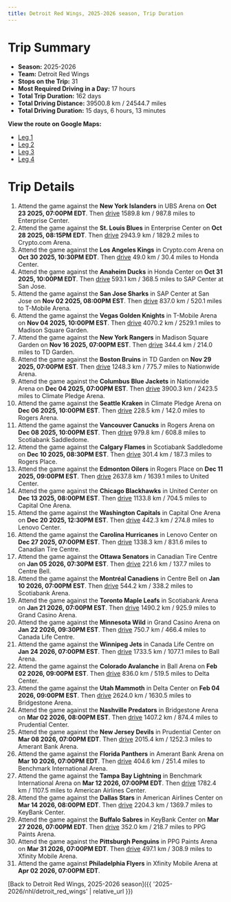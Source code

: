 ```yaml
---
title: Detroit Red Wings, 2025-2026 season, Trip Duration
---
```


# Trip Summary
- **Season:** 2025-2026
- **Team:** Detroit Red Wings
- **Stops on the Trip:** 31
- **Most Required Driving in a Day:** 17 hours
- **Total Trip Duration:** 162 days
- **Total Driving Distance:** 39500.8 km / 24544.7 miles
- **Total Driving Duration:** 15 days, 6 hours, 13 minutes

**View the route on Google Maps:**
- [Leg 1](https://www.google.com/maps/dir/UBS+Arena+New+York/Enterprise+Center+St.+Louis/Crypto.com+Arena+Los+Angeles/Honda+Center+Anaheim/SAP+Center+at+San+Jose+San+Jose/T-Mobile+Arena+Vegas/Madison+Square+Garden+New+York/TD+Garden+Boston/Nationwide+Arena+Columbus/Climate+Pledge+Arena+Seattle)
- [Leg 2](https://www.google.com/maps/dir/Climate+Pledge+Arena+Seattle/Rogers+Arena+Vancouver/Scotiabank+Saddledome+Calgary/Rogers+Place+Edmonton/United+Center+Chicago/Capital+One+Arena+Washington/Lenovo+Center+Carolina/Canadian+Tire+Centre+Ottawa/Centre+Bell+Montréal/Scotiabank+Arena+Toronto)
- [Leg 3](https://www.google.com/maps/dir/Scotiabank+Arena+Toronto/Grand+Casino+Arena+Minnesota/Canada+Life+Centre+Winnipeg/Ball+Arena+Colorado/Delta+Center+Utah/Bridgestone+Arena+Nashville/Prudential+Center+New+Jersey/Amerant+Bank+Arena+Florida/Benchmark+International+Arena+Tampa+Bay/American+Airlines+Center+Dallas)
- [Leg 4](https://www.google.com/maps/dir/American+Airlines+Center+Dallas/KeyBank+Center+Buffalo/PPG+Paints+Arena+Pittsburgh/Xfinity+Mobile+Arena+Philadelphia)

# Trip Details
1. Attend the game against the **New York Islanders** in UBS Arena on **Oct 23 2025, 07:00PM EDT**. Then [drive](https://www.google.com/maps/dir/UBS+Arena+New+York/Enterprise+Center+St.+Louis) 1589.8 km / 987.8 miles to Enterprise Center.
2. Attend the game against the **St. Louis Blues** in Enterprise Center on **Oct 28 2025, 08:15PM EDT**. Then [drive](https://www.google.com/maps/dir/Enterprise+Center+St.+Louis/Crypto.com+Arena+Los+Angeles) 2943.9 km / 1829.2 miles to Crypto.com Arena.
3. Attend the game against the **Los Angeles Kings** in Crypto.com Arena on **Oct 30 2025, 10:30PM EDT**. Then [drive](https://www.google.com/maps/dir/Crypto.com+Arena+Los+Angeles/Honda+Center+Anaheim) 49.0 km / 30.4 miles to Honda Center.
4. Attend the game against the **Anaheim Ducks** in Honda Center on **Oct 31 2025, 10:00PM EDT**. Then [drive](https://www.google.com/maps/dir/Honda+Center+Anaheim/SAP+Center+at+San+Jose+San+Jose) 593.1 km / 368.5 miles to SAP Center at San Jose.
5. Attend the game against the **San Jose Sharks** in SAP Center at San Jose on **Nov 02 2025, 08:00PM EST**. Then [drive](https://www.google.com/maps/dir/SAP+Center+at+San+Jose+San+Jose/T-Mobile+Arena+Vegas) 837.0 km / 520.1 miles to T-Mobile Arena.
6. Attend the game against the **Vegas Golden Knights** in T-Mobile Arena on **Nov 04 2025, 10:00PM EST**. Then [drive](https://www.google.com/maps/dir/T-Mobile+Arena+Vegas/Madison+Square+Garden+New+York) 4070.2 km / 2529.1 miles to Madison Square Garden.
7. Attend the game against the **New York Rangers** in Madison Square Garden on **Nov 16 2025, 07:00PM EST**. Then [drive](https://www.google.com/maps/dir/Madison+Square+Garden+New+York/TD+Garden+Boston) 344.4 km / 214.0 miles to TD Garden.
8. Attend the game against the **Boston Bruins** in TD Garden on **Nov 29 2025, 07:00PM EST**. Then [drive](https://www.google.com/maps/dir/TD+Garden+Boston/Nationwide+Arena+Columbus) 1248.3 km / 775.7 miles to Nationwide Arena.
9. Attend the game against the **Columbus Blue Jackets** in Nationwide Arena on **Dec 04 2025, 07:00PM EST**. Then [drive](https://www.google.com/maps/dir/Nationwide+Arena+Columbus/Climate+Pledge+Arena+Seattle) 3900.3 km / 2423.5 miles to Climate Pledge Arena.
10. Attend the game against the **Seattle Kraken** in Climate Pledge Arena on **Dec 06 2025, 10:00PM EST**. Then [drive](https://www.google.com/maps/dir/Climate+Pledge+Arena+Seattle/Rogers+Arena+Vancouver) 228.5 km / 142.0 miles to Rogers Arena.
11. Attend the game against the **Vancouver Canucks** in Rogers Arena on **Dec 08 2025, 10:00PM EST**. Then [drive](https://www.google.com/maps/dir/Rogers+Arena+Vancouver/Scotiabank+Saddledome+Calgary) 979.8 km / 608.8 miles to Scotiabank Saddledome.
12. Attend the game against the **Calgary Flames** in Scotiabank Saddledome on **Dec 10 2025, 08:30PM EST**. Then [drive](https://www.google.com/maps/dir/Scotiabank+Saddledome+Calgary/Rogers+Place+Edmonton) 301.4 km / 187.3 miles to Rogers Place.
13. Attend the game against the **Edmonton Oilers** in Rogers Place on **Dec 11 2025, 09:00PM EST**. Then [drive](https://www.google.com/maps/dir/Rogers+Place+Edmonton/United+Center+Chicago) 2637.8 km / 1639.1 miles to United Center.
14. Attend the game against the **Chicago Blackhawks** in United Center on **Dec 13 2025, 08:00PM EST**. Then [drive](https://www.google.com/maps/dir/United+Center+Chicago/Capital+One+Arena+Washington) 1133.8 km / 704.5 miles to Capital One Arena.
15. Attend the game against the **Washington Capitals** in Capital One Arena on **Dec 20 2025, 12:30PM EST**. Then [drive](https://www.google.com/maps/dir/Capital+One+Arena+Washington/Lenovo+Center+Carolina) 442.3 km / 274.8 miles to Lenovo Center.
16. Attend the game against the **Carolina Hurricanes** in Lenovo Center on **Dec 27 2025, 07:00PM EST**. Then [drive](https://www.google.com/maps/dir/Lenovo+Center+Carolina/Canadian+Tire+Centre+Ottawa) 1338.3 km / 831.6 miles to Canadian Tire Centre.
17. Attend the game against the **Ottawa Senators** in Canadian Tire Centre on **Jan 05 2026, 07:30PM EST**. Then [drive](https://www.google.com/maps/dir/Canadian+Tire+Centre+Ottawa/Centre+Bell+Montréal) 221.6 km / 137.7 miles to Centre Bell.
18. Attend the game against the **Montréal Canadiens** in Centre Bell on **Jan 10 2026, 07:00PM EST**. Then [drive](https://www.google.com/maps/dir/Centre+Bell+Montréal/Scotiabank+Arena+Toronto) 544.2 km / 338.2 miles to Scotiabank Arena.
19. Attend the game against the **Toronto Maple Leafs** in Scotiabank Arena on **Jan 21 2026, 07:00PM EST**. Then [drive](https://www.google.com/maps/dir/Scotiabank+Arena+Toronto/Grand+Casino+Arena+Minnesota) 1490.2 km / 925.9 miles to Grand Casino Arena.
20. Attend the game against the **Minnesota Wild** in Grand Casino Arena on **Jan 22 2026, 09:30PM EST**. Then [drive](https://www.google.com/maps/dir/Grand+Casino+Arena+Minnesota/Canada+Life+Centre+Winnipeg) 750.7 km / 466.4 miles to Canada Life Centre.
21. Attend the game against the **Winnipeg Jets** in Canada Life Centre on **Jan 24 2026, 07:00PM EST**. Then [drive](https://www.google.com/maps/dir/Canada+Life+Centre+Winnipeg/Ball+Arena+Colorado) 1733.5 km / 1077.1 miles to Ball Arena.
22. Attend the game against the **Colorado Avalanche** in Ball Arena on **Feb 02 2026, 09:00PM EST**. Then [drive](https://www.google.com/maps/dir/Ball+Arena+Colorado/Delta+Center+Utah) 836.0 km / 519.5 miles to Delta Center.
23. Attend the game against the **Utah Mammoth** in Delta Center on **Feb 04 2026, 09:00PM EST**. Then [drive](https://www.google.com/maps/dir/Delta+Center+Utah/Bridgestone+Arena+Nashville) 2624.0 km / 1630.5 miles to Bridgestone Arena.
24. Attend the game against the **Nashville Predators** in Bridgestone Arena on **Mar 02 2026, 08:00PM EST**. Then [drive](https://www.google.com/maps/dir/Bridgestone+Arena+Nashville/Prudential+Center+New+Jersey) 1407.2 km / 874.4 miles to Prudential Center.
25. Attend the game against the **New Jersey Devils** in Prudential Center on **Mar 08 2026, 07:00PM EDT**. Then [drive](https://www.google.com/maps/dir/Prudential+Center+New+Jersey/Amerant+Bank+Arena+Florida) 2015.4 km / 1252.3 miles to Amerant Bank Arena.
26. Attend the game against the **Florida Panthers** in Amerant Bank Arena on **Mar 10 2026, 07:00PM EDT**. Then [drive](https://www.google.com/maps/dir/Amerant+Bank+Arena+Florida/Benchmark+International+Arena+Tampa+Bay) 404.6 km / 251.4 miles to Benchmark International Arena.
27. Attend the game against the **Tampa Bay Lightning** in Benchmark International Arena on **Mar 12 2026, 07:00PM EDT**. Then [drive](https://www.google.com/maps/dir/Benchmark+International+Arena+Tampa+Bay/American+Airlines+Center+Dallas) 1782.4 km / 1107.5 miles to American Airlines Center.
28. Attend the game against the **Dallas Stars** in American Airlines Center on **Mar 14 2026, 08:00PM EDT**. Then [drive](https://www.google.com/maps/dir/American+Airlines+Center+Dallas/KeyBank+Center+Buffalo) 2204.3 km / 1369.7 miles to KeyBank Center.
29. Attend the game against the **Buffalo Sabres** in KeyBank Center on **Mar 27 2026, 07:00PM EDT**. Then [drive](https://www.google.com/maps/dir/KeyBank+Center+Buffalo/PPG+Paints+Arena+Pittsburgh) 352.0 km / 218.7 miles to PPG Paints Arena.
30. Attend the game against the **Pittsburgh Penguins** in PPG Paints Arena on **Mar 31 2026, 07:00PM EDT**. Then [drive](https://www.google.com/maps/dir/PPG+Paints+Arena+Pittsburgh/Xfinity+Mobile+Arena+Philadelphia) 497.1 km / 308.9 miles to Xfinity Mobile Arena.
31. Attend the game against **Philadelphia Flyers** in Xfinity Mobile Arena at **Apr 02 2026, 07:00PM EDT**.

[Back to Detroit Red Wings, 2025-2026 season]({{ '2025-2026/nhl/detroit_red_wings' | relative_url }})

